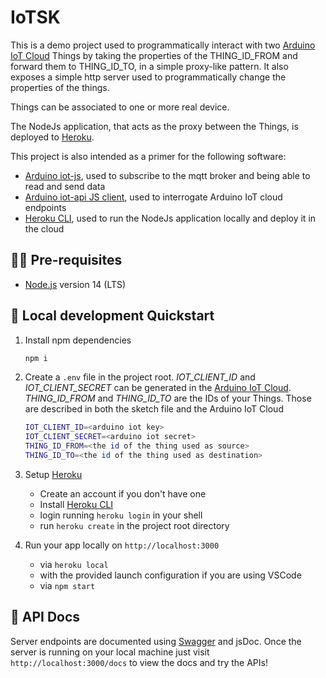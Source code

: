 # IoTSK

This is a demo project used to programmatically interact with two [Arduino IoT Cloud](https://create.arduino.cc/iot/) Things by taking the properties of the THING_ID_FROM and forward them to  THING_ID_TO, in a simple proxy-like pattern.
It also exposes a simple http server used to programmatically change the properties of the things.

Things can be associated to one or more real device.

The NodeJs application, that acts as the proxy between the Things, is deployed to [Heroku](https://heroku.com).

This project is also intended as a primer for the following software:
- [Arduino iot-js](https://www.npmjs.com/package/arduino-iot-js), used to subscribe to the mqtt broker and being able to read and send data
- [Arduino iot-api JS client](https://www.npmjs.com/package/@arduino/arduino-iot-client), used to interrogate Arduino IoT cloud endpoints 
- [Heroku CLI](https://devcenter.heroku.com/articles/heroku-cli), used to run the NodeJs application locally and deploy it in the cloud

## 👩‍🚀 Pre-requisites

- [Node.js](https://nodejs.org/) version 14 (LTS)

## 🚀 Local development Quickstart

1. Install npm dependencies
    ```sh
    npm i
    ```

2. Create a `.env` file in the project root. _IOT\_CLIENT\_ID_ and _IOT\_CLIENT\_SECRET_ can be generated in the [Arduino IoT Cloud](https://create.arduino.cc/iot/things). _THING\_ID\_FROM_ and _THING\_ID\_TO_ are the IDs of your Things. Those are described in both the sketch file and the Arduino IoT Cloud
    ```sh
    IOT_CLIENT_ID=<arduino iot key>
    IOT_CLIENT_SECRET=<arduino iot secret>
    THING_ID_FROM=<the id of the thing used as source>
    THING_ID_TO=<the id of the thing used as destination>
    ```
    
3. Setup [Heroku](https://heroku.com)
    - Create an account if you don't have one
    - Install [Heroku CLI](https://devcenter.heroku.com/articles/heroku-cli)
    - login running `heroku login` in your shell
    - run `heroku create` in the project root directory

4. Run your app locally on `http://localhost:3000`
    - via `heroku local`
    - with the provided launch configuration if you are using VSCode
    - via `npm start` 

## 📖 API Docs

Server endpoints are documented using [Swagger](https://swagger.io/) and jsDoc. Once the server is running on your local machine just visit `http://localhost:3000/docs` to view the docs and try the APIs!
